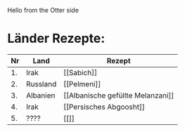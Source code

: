 Hello from the Otter side

# Länder Rezepte:
|	Nr	|	Land			|	Rezept						| 
|	-	|	---------------	|	---------------------------	| 
|	1.	|	Irak			|	[[Sabich]]					|
|	2.	|	Russland		|	[[Pelmeni]]					|
|	3.	|	Albanien		|	[[Albanische gefüllte Melanzani]]|
|	4.	|	Irak			|	[[Persisches Abgoosht]]		|
|	5.	|	????			|	[[]]						|


